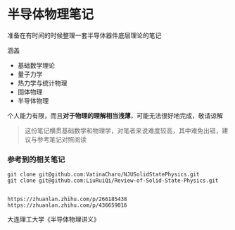 # 半导体物理笔记

准备在有时间的时候整理一套半导体器件底层理论的笔记

涵盖

* 基础数学理论
* 量子力学
* 热力学与统计物理
* 固体物理
* 半导体物理

个人能力有限，而且**对于物理的理解相当浅薄**，可能无法很好地完成，敬请谅解

> 这份笔记横贯基础数学和物理学，对笔者来说难度较高，其中难免出错，建议与参考笔记对照阅读

### 参考到的相关笔记

```shell
git clone git@github.com:VatinaCharo/NJUSolidStatePhysics.git
git clone git@github.com:LiuRuiQi/Review-of-Solid-State-Physics.git


https://zhuanlan.zhihu.com/p/266185438
https://zhuanlan.zhihu.com/p/436659016
```

大连理工大学《半导体物理讲义》

